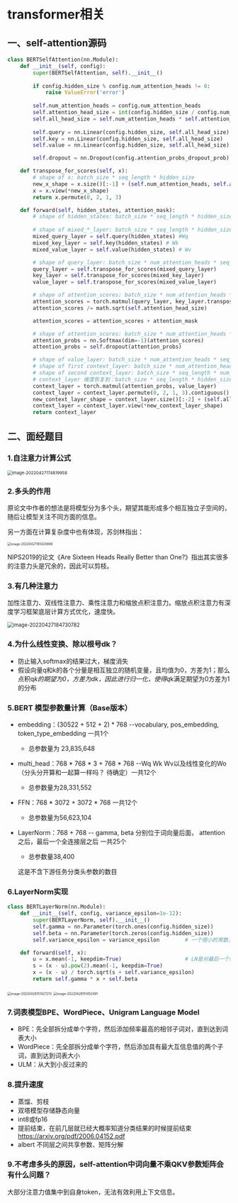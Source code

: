 # transformer相关

## 一、self-attention源码

```python
class BERTSelfAttention(nn.Module):
    def __init__(self, config):
        super(BERTSelfAttention, self).__init__()
        
        if config.hidden_size % config.num_attention_heads != 0:
            raise ValueError('error')
            
        self.num_attention_heads = config.num_attention_heads
        self.attention_head_size = int(config.hidden_size / config.num_attention_heads)
        self.all_head_size = self.num_attention_heads * self.attention_head_size
        
        self.query = nn.Linear(config.hidden_size, self.all_head_size)
        self.key = nn.Linear(config.hidden_size, self.all_head_size)
        self.value = nn.Linear(config.hidden_size, self.all_head_size)

        self.dropout = nn.Dropout(config.attention_probs_dropout_prob)

    def transpose_for_scores(self, x):
        # shape of x: batch_size * seq_length * hidden_size
        new_x_shape = x.size()[:-1] + (self.num_attention_heads, self.attention_head_size)
        x = x.view(*new_x_shape)
        return x.permute(0, 2, 1, 3)

    def forward(self, hidden_states, attention_mask):
        # shape of hidden_states: batch_size * seq_length * hidden_size
        
        # shape of mixed_*_layer: batch_size * seq_length * hidden_size
        mixed_query_layer = self.query(hidden_states) #Wq
        mixed_key_layer = self.key(hidden_states) # Wk
        mixed_value_layer = self.value(hidden_states) # Wv

        # shape of query_layer: batch_size * num_attention_heads * seq_length * attention_head_size
        query_layer = self.transpose_for_scores(mixed_query_layer)
        key_layer = self.transpose_for_scores(mixed_key_layer)
        value_layer = self.transpose_for_scores(mixed_value_layer)

        # shape of attention_scores: batch_size * num_attention_heads * seq_length * seq_length
        attention_scores = torch.matmul(query_layer, key_layer.transpose(-1, -2))
        attention_scores /= math.sqrt(self.attention_head_size)

        attention_scores = attention_scores + attention_mask

        # shape of attention_scores: batch_size * num_attention_heads * seq_length * seq_length
        attention_probs = nn.Softmax(dim=-1)(attention_scores)
        attention_probs = self.dropout(attention_probs)

        # shape of value_layer: batch_size * num_attention_heads * seq_length * attention_head_size
        # shape of first context_layer: batch_size * num_attention_heads * seq_length * attention_head_size
        # shape of second context_layer: batch_size * seq_length * num_attention_heads * attention_head_size
        # context_layer 维度恢复到：batch_size * seq_length * hidden_size
        context_layer = torch.matmul(attention_probs, value_layer)
        context_layer = context_layer.permute(0, 2, 1, 3).contiguous()
        new_context_layer_shape = context_layer.size()[:-2] + (self.all_head_size,)
        context_layer = context_layer.view(*new_context_layer_shape)
        return context_layer
```



## 二、面经题目

### 1.自注意力计算公式

<img src="E:\code\note\notebook\photos\about transformer\image-20220427174819958.png" alt="image-20220427174819958" style="zoom: 67%;" />

### 2.多头的作用

原论文中作者的想法是将模型分为多个头，期望其能形成多个相互独立子空间的，随后让模型关注不同方面的信息。

另一方面在计算复杂度中也有体现，苏剑林指出：

<img src="E:\code\note\notebook\photos\about transformer\image-20220427181420899.png" alt="image-20220427181420899" style="zoom: 50%;" />

NIPS2019的论文《Are Sixteen Heads Really Better than One?》指出其实很多的注意力头是冗余的，因此可以剪枝。



### 3.有几种注意力

加性注意力、双线性注意力、乘性注意力和缩放点积注意力。缩放点积注意力有深度学习框架底层计算方式优化，速度快。

<img src="E:\code\note\notebook\photos\about transformer\image-20220427184730782.png" alt="image-20220427184730782" style="zoom: 80%;" />

### 4.为什么线性变换、除以根号dk？

- 防止输入softmax的结果过大，梯度消失
- 假设向量q和k的各个分量是相互独立的随机变量，且均值为0，方差为1；那么点积q*k的期望为0，方差为dk，因此进行归一化，使得q*k满足期望为0方差为1的分布

### 5.BERT 模型参数量计算（Base版本）

- embedding：(30522 + 512 + 2) * 768 --vocabulary, pos_embedding, token_type_embedding 一共1个

  - 总参数量为 23,835,648

- multi_head：768 * 768 * 3 + 768 * 768 --Wq Wk Wv以及线性变化的Wo（分头分开算和一起算一样吗？ 待确定）一共12个

  - 总参数量为28,331,552

- FFN：768 * 3072 + 3072 * 768 一共12个

  - 总参数量为56,623,104

- LayerNorm：768 + 768 -- gamma, beta  分别位于词向量后面， attention之后，最后一个全连接层之后 一共25个

  - 总参数量38,400

  这是不含下游任务分类头参数的数目

### 6.LayerNorm实现

```python
class BERTLayerNorm(nn.Module):
    def __init__(self, config, variance_epsilon=1e-12):
        super(BERTLayerNorm, self).__init__()
        self.gamma = nn.Parameter(torch.ones(config.hidden_size))
        self.beta = nn.Parameter(torch.zeros(config.hidden_size))
        self.variance_epsilon = variance_epsilon        # 一个很小的常数，防止除0

    def forward(self, x):
        u = x.mean(-1, keepdim=True)                    # LN是对最后一个维度做Norm，正则化后过一个线性投影，可训练参数体现在这个线性投影上
        s = (x - u).pow(2).mean(-1, keepdim=True)
        x = (x - u) / torch.sqrt(s + self.variance_epsilon)
        return self.gamma * x + self.beta
```

<img src="E:\code\note\notebook\photos\about transformer\image-20220428151427213.png" alt="image-20220428151427213" style="zoom: 50%;" />

<img src="E:\code\note\notebook\photos\about transformer\image-20220428151452491.png" alt="image-20220428151452491" style="zoom:50%;" />

### 7.词表模型BPE、WordPiece、Unigram Language Model

- BPE：先全部拆分成单个字符，然后添加频率最高的相邻子词对，直到达到词表大小
- WordPiece：先全部拆分成单个字符，然后添加具有最大互信息值的两个子词，直到达到词表大小
- ULM：从大到小反过来的



### 8.提升速度

- 蒸馏、剪枝
- 双塔模型存储静态向量
- int8或fp16
- 提前结束，在前几层就已经大概率知道分类结果的时候提前结束 https://arxiv.org/pdf/2006.04152.pdf
- albert 不同层之间共享参数、矩阵分解

### 9.不考虑多头的原因，self-attention中词向量不乘QKV参数矩阵会有什么问题？

大部分注意力值集中到自身token，无法有效利用上下文信息。

